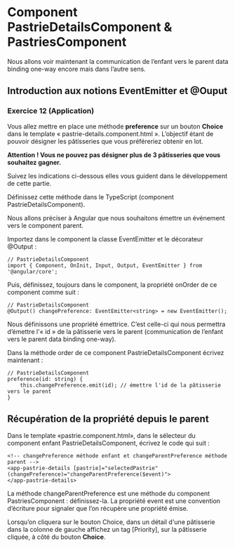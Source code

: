 # Component PastrieDetailsComponent & PastriesComponent

Nous allons voir maintenant la communication de l’enfant vers le parent data
binding one-way encore mais dans l’autre sens.

## Introduction aux notions EventEmitter et @Ouput ##

### Exercice 12 (Application)

Vous allez mettre en place une méthode **preference** sur un bouton **Choice** dans le
template « pastrie-details.component.html ». L’objectif étant de pouvoir désigner les pâtisseries 
que vous préféreriez obtenir en lot.  

**Attention ! Vous ne pouvez pas désigner plus de 3 pâtisseries que vous souhaitez gagner.**

Suivez les indications ci-dessous elles vous guident dans le développement de
cette partie.

Définissez cette méthode dans le TypeScript (component PastrieDetailsComponent).

Nous allons préciser à Angular que nous souhaitons émettre un événement vers
le component parent.

Importez dans le component la classe EventEmitter et le décorateur @Output :

```angularjs
// PastrieDetailsComponent
import { Component, OnInit, Input, Output, EventEmitter } from '@angular/core';
```

Puis, définissez, toujours dans le component, la propriété onOrder de ce component
comme suit :

```angularjs
// PastrieDetailsComponent
@Output() changePreference: EventEmitter<string> = new EventEmitter();
```

Nous définissons une propriété émettrice. C’est celle-ci qui nous permettra
d’émettre l'« id » de la pâtisserie vers le parent (communication de l’enfant vers le parent
data binding one-way).

Dans la méthode order de ce component PastrieDetailsComponent écrivez maintenant :

```angularjs
// PastrieDetailsComponent
preference(id: string) {
    this.changePreference.emit(id); // émettre l'id de la pâtisserie vers le parent
}
```

## Récupération de la propriété depuis le parent

Dans le template «pastrie.component.html», dans le sélecteur du component
enfant PastrieDetailsComponent, écrivez le code qui suit :

```angular2html
<!-- changePreference méthode enfant et changeParentPreference méthode parent -->
<app-pastrie-details [pastrie]="selectedPastrie" (changePreference)="changeParentPreference($event)">
</app-pastrie-details>
```

La méthode changeParentPreference est une méthode du component PastriesComponent :
définissez-la. La propriété event est une convention d’écriture pour signaler que
l’on récupère une propriété émise.

Lorsqu’on cliquera sur le bouton Choice, dans un détail d'une pâtisserie dans la colonne de
gauche affichez un tag [Priority], sur la pâtisserie cliquée, à côté du bouton **Choice**.

